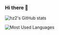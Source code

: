 ### Hi there 👋

![hz2's GitHub stats](https://read.me.not.wiki/api?username=hz2)

![Most Used Languages](https://read.me.not.wiki/api/top-langs/?username=hz2&hide=css,html&layout=compact)

